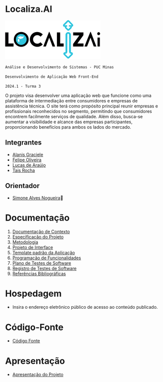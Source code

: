 # Localiza.AI

![alt text](codigo-fonte/css/Frame.png)

`Análise e Desenvolvimento de Sistemas - PUC Minas`

`Desenvolvimento de Aplicação Web Front-End`

`2024.1 - Turma 3`

O projeto visa desenvolver uma aplicação web que funcione como uma plataforma de intermediação entre consumidores e empresas de assistência técnica. O site terá como propósito principal reunir empresas e profissionais reconhecidos no segmento, permitindo que consumidores encontrem facilmente serviços de qualidade. Além disso, busca-se aumentar a visibilidade e alcance das empresas participantes, proporcionando benefícios para ambos os lados do mercado.

## Integrantes

- [Alanis Graciele](https://github.com/alanis-tavares)
- [Felipe Oliveira](https://github.com/Felipe0liveira14)
- [Lucas de Araújo](https://github.com/lucas-arl)
- [Tais Rocha](https://github.com/taisrochan)

## Orientador

- [Simone Alves Nogueira](https://github.com/sianogueira):sparkling_heart:

# Documentação

<ol>
<li><a href="documentos/01-Documentação de Contexto.md"> Documentação de Contexto</a></li>
<li><a href="documentos/02-Especificação do Projeto.md"> Especificação do Projeto</a></li>
<li><a href="documentos/03-Metodologia.md"> Metodologia</a></li>
<li><a href="documentos/04-Projeto de Interface.md"> Projeto de Interface</a></li>
<li><a href="documentos/05-Template padrão da Aplicação.md"> Template padrão da Aplicação</a></li>
<li><a href="documentos/06-Programação de Funcionalidades.md"> Programação de Funcionalidades</a></li>
<li><a href="documentos/07-Plano de Testes de Software.md"> Plano de Testes de Software</a></li>
<li><a href="documentos/08-Registro de Testes de Software.md"> Registro de Testes de Software</a></li>
<li><a href="documentos/09-Referências.md"> Referências Bibliográficas</a></li>
</ol>

# Hospedagem

* Insira o endereço eletrônico público de acesso ao conteúdo publicado. 

# Código-Fonte

* <a href="codigo-fonte/README.md">Código Fonte</a>

# Apresentação

* <a href="apresentacao/README.md">Apresentação do Projeto</a>
